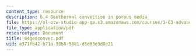 ```yaml
---
content_type: resource
description: 6.4 Geothermal convection in porous media
file: https://ol-ocw-studio-app-qa.s3.amazonaws.com/courses/1-63-advanced-fluid-dynamics-of-the-environment-fall-2002/a371fb42b71a98b85881d5d03e3d8e21_64geoconvec.pdf
file_type: application/pdf
resourcetype: Document
title: 64geoconvec.pdf
uid: a371fb42-b71a-98b8-5881-d5d03e3d8e21
---
```

